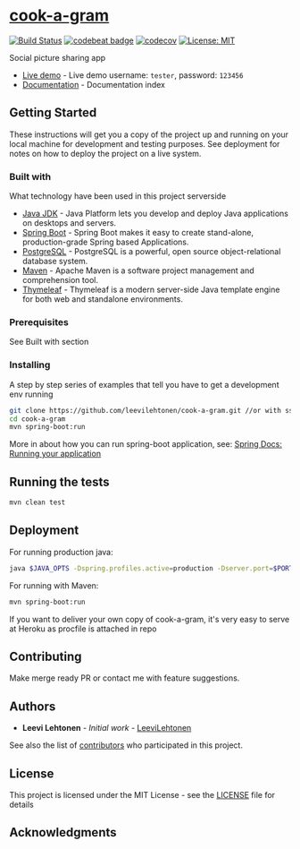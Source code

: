 # [cook-a-gram](https://cook-a-gram.herokuapp.com/)
[![Build Status](https://travis-ci.org/leevilehtonen/cook-a-gram.svg?branch=master)](https://travis-ci.org/leevilehtonen/cook-a-gram)
[![codebeat badge](https://codebeat.co/badges/34c2a02e-2487-487e-b121-50fa042b2908)](https://codebeat.co/projects/github-com-leevilehtonen-cook-a-gram-master)
[![codecov](https://codecov.io/gh/leevilehtonen/cook-a-gram/branch/master/graph/badge.svg)](https://codecov.io/gh/leevilehtonen/cook-a-gram)
[![License: MIT](https://img.shields.io/badge/License-MIT-blue.svg)](https://opensource.org/licenses/MIT)

Social picture sharing app

- [Live demo](https://cook-a-gram.herokuapp.com/) - Live demo username: `tester`, password: `123456`
- [Documentation](documentation/index.md) - Documentation index

## Getting Started

These instructions will get you a copy of the project up and running on your local machine for development and testing purposes. See deployment for notes on how to deploy the project on a live system.

### Built with

What technology have been used in this project serverside

- [Java JDK](http://www.oracle.com/technetwork/java/javase/overview/index.html) - Java Platform lets you develop and deploy Java applications on desktops and servers.
- [Spring Boot](http://projects.spring.io/spring-boot/) - Spring Boot makes it easy to create stand-alone, production-grade Spring based Applications.
- [PostgreSQL](https://www.postgresql.org/about/) - PostgreSQL is a powerful, open source object-relational database system.
- [Maven](https://maven.apache.org/) - Apache Maven is a software project management and comprehension tool. 
- [Thymeleaf](http://www.thymeleaf.org/) - Thymeleaf is a modern server-side Java template engine for both web and standalone environments.

### Prerequisites

See Built with section

### Installing

A step by step series of examples that tell you have to get a development env running

```sh
git clone https://github.com/leevilehtonen/cook-a-gram.git //or with ssh
cd cook-a-gram
mvn spring-boot:run
```
More in about how you can run spring-boot application, see: [Spring Docs: Running your application](https://docs.spring.io/spring-boot/docs/current/reference/html/using-boot-running-your-application.html)


## Running the tests

```sh
mvn clean test
```

## Deployment

For running production java:
```sh
java $JAVA_OPTS -Dspring.profiles.active=production -Dserver.port=$PORT -jar target/*.jar
```

For running with Maven:
```sh
mvn spring-boot:run
```

If you want to deliver your own copy of cook-a-gram, it's very easy to serve at Heroku as procfile is attached in repo


## Contributing

Make merge ready PR or contact me with feature suggestions.

## Authors

* **Leevi Lehtonen** - *Initial work* - [LeeviLehtonen](https://github.com/leevilehtonen)

See also the list of [contributors](https://github.com/leevilehtonen/cook-a-gram/graphs/contributors) who participated in this project.

## License

This project is licensed under the MIT License - see the [LICENSE](LICENSE) file for details

## Acknowledgments



